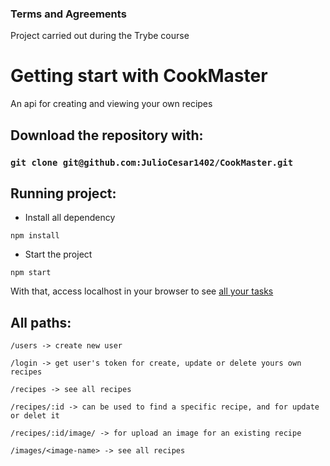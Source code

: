 ### Terms and Agreements

Project carried out during the Trybe course

# Getting start with CookMaster

An api for creating and viewing your own recipes

## Download the repository with:
### `git clone git@github.com:JulioCesar1402/CookMaster.git`

## Running project:

- Install all dependency
```
npm install
```
- Start the project
```
npm start
```
With that, access localhost in your browser to see [all your tasks](http://localhost:3000/)

## All paths:
`/users -> create new user`

`/login -> get user's token for create, update or delete yours own recipes`

`/recipes -> see all recipes`

`/recipes/:id -> can be used to find a specific recipe, and for update or delet it`

`/recipes/:id/image/ -> for upload an image for an existing recipe`

`/images/<image-name> -> see all recipes`

